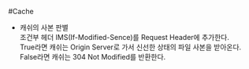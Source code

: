 #Cache
- 캐쉬의 사본 판별  
조건부 헤더 IMS(If-Modified-Sence)를 Request Header에 추가한다.  
True라면 캐쉬는 Origin Server로 가서 신선한 상태의 파일 사본을 받아온다.  
False라면 캐쉬는 304 Not Modified를 반환한다.  
